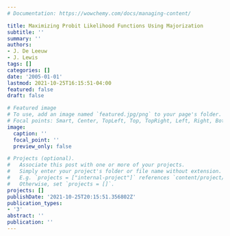 ```yaml
---
# Documentation: https://wowchemy.com/docs/managing-content/

title: Maximizing Probit Likelihood Functions Using Majorization
subtitle: ''
summary: ''
authors:
- J. De Leeuw
- J. Lewis
tags: []
categories: []
date: '2005-01-01'
lastmod: 2021-10-25T16:15:51-04:00
featured: false
draft: false

# Featured image
# To use, add an image named `featured.jpg/png` to your page's folder.
# Focal points: Smart, Center, TopLeft, Top, TopRight, Left, Right, BottomLeft, Bottom, BottomRight.
image:
  caption: ''
  focal_point: ''
  preview_only: false

# Projects (optional).
#   Associate this post with one or more of your projects.
#   Simply enter your project's folder or file name without extension.
#   E.g. `projects = ["internal-project"]` references `content/project/deep-learning/index.md`.
#   Otherwise, set `projects = []`.
projects: []
publishDate: '2021-10-25T20:15:51.356802Z'
publication_types:
- '3'
abstract: ''
publication: ''
---
```

